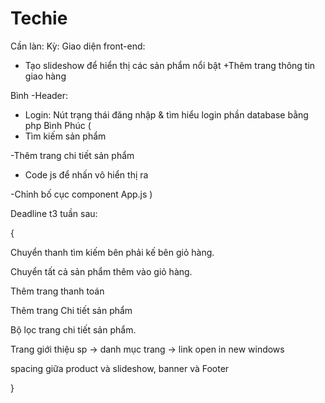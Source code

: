 # Techie
Cần làn:
Kỳ:
Giao diện front-end:
+ Tạo slideshow để hiển thị các sản phẩm nổi bật
+Thêm trang thông tin giao hàng

Bình
-Header:
+ Login: Nút trạng thái đăng nhập & tìm hiểu login phần database bằng php Bình
Phúc (
+ Tìm kiếm sản phẩm 

-Thêm trang chi tiết sản phẩm
+ Code js để nhấn vô hiển thị ra 

-Chỉnh bố cục component App.js 
)

Deadline t3 tuần sau: 

{

Chuyển thanh tìm kiếm bên phải kế bên giỏ hàng.

Chuyển tất cả sản phẩm thêm vào giỏ hàng.


Thêm trang thanh toán

Thêm trang Chi tiết sản phẩm

Bộ lọc trang chi tiết sản phẩm.

Trang giới thiệu sp -> danh mục trang -> link open in new windows

spacing giữa product và slideshow, banner và Footer

}

